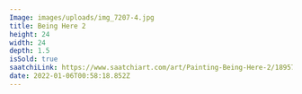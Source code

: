 ```yaml
---
Image: images/uploads/img_7207-4.jpg
title: Being Here 2
height: 24
width: 24
depth: 1.5
isSold: true
saatchiLink: https://www.saatchiart.com/art/Painting-Being-Here-2/189576/8316045/view
date: 2022-01-06T00:58:18.852Z
---
```

